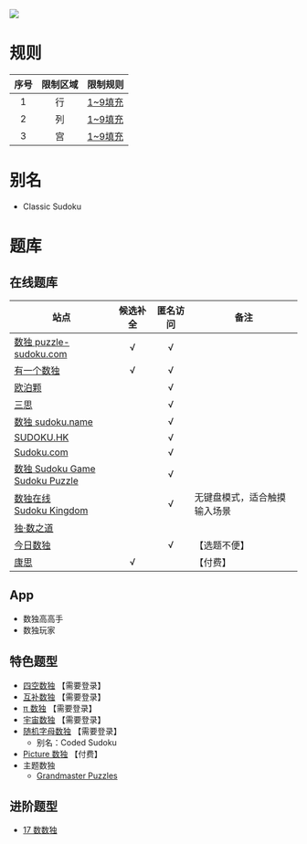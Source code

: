 ![](https://cn.sudoku.today/pic/classsudoku9/9517_124875.png)

# 规则
| 序号 | 限制区域 | 限制规则 |
| :---: | :---: | :--- |
| 1 | 行 | [1~9填充] |
| 2 | 列 | [1~9填充] |
| 3 | 宫 | [1~9填充] |

# 别名
- Classic Sudoku

# 题库

## 在线题库
| 站点 | 候选补全 | 匿名访问 | 备注 |
| --- | :---: | :---: | --- |
| [数独 puzzle-sudoku.com][] | √ | √ | |
| [有一个数独][] | √ | √ | |
| [欧泊颗][] | | √ | |
| [三思][] | | √ | |
| [数独 sudoku.name][] | | √ | |
| [SUDOKU.HK][] | | √ | |
| [Sudoku.com][] | | √ | |
| [数独 Sudoku Game][]<br>[Sudoku Puzzle][] | | √ | |
| [数独在线][]<br>[Sudoku Kingdom] | | √ | 无键盘模式，适合触摸输入场景 |
| [独·数之道][] | | | |
| [今日数独][] | | √ | 【选题不便】 |
| [康思][] | √ |  | 【付费】 |

## App
- 数独高高手
- 数独玩家

## 特色题型
- [四空数独](http://www.sudokufans.org.cn/lx/game.index.php?type=4e) 【需要登录】
- [互补数独](http://www.sudokufans.org.cn/lx/game.index.php?type=bs) 【需要登录】
- [π 数独](http://www.sudokufans.org.cn/lx/game.index.php?type=pi) 【需要登录】
- [宇宙数独](http://www.sudokufans.org.cn/lx/game.index.php?type=sym) 【需要登录】
- [随机字母数独](http://www.sudokufans.org.cn/lx/game.index.php?type=rdm) 【需要登录】
  - 别名：Coded Sudoku
- [Picture 数独](https://www.conceptispuzzles.com/zh/index.aspx?uri=puzzle/sudoku) 【付费】
- 主题数独
  - [Grandmaster Puzzles](https://www.gmpuzzles.com/blog/category/sudoku/classic-sudoku/)

## 进阶题型
- [17 数数独](17数数独.md)

[独·数之道]: http://www.sudokufans.org.cn/lx/game.index.php?type=30
[今日数独]: https://cn.sudoku.today/g-classic-sudoku/
[欧泊颗]: https://www.oubk.com/sudoku/sudoku-3x3-0.html?level=5
[三思]: https://www.12634.com/sudoku/sudoku/level10
[数独在线]: https://sudoku-cn.com/
[数独 puzzle-sudoku.com]: https://cn.puzzle-sudoku.com/?size=5
[数独 sudoku.name]: https://www.sudoku.name/index-cn.php
[数独 Sudoku Game]: http://www.sudokugame.org/
[SUDOKU.HK]: https://sudoku.hk/
[Sudoku.com]: https://sudoku.com/zh
[Sudoku Kingdom]: https://sudokukingdom.com/
[Sudoku Puzzle]: https://cn.sudokupuzzle.org/
[有一个数独]: https://shudu.one/
[康思]: https://www.conceptispuzzles.com/zh/index.aspx?uri=puzzle/sudoku
[1~9填充]: ../../rules.md#1~9填充